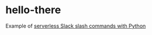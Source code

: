 # hello-there

Example of [serverless Slack slash commands with Python](https://renzolucioni.com/serverless-slash-commands-with-python/)
